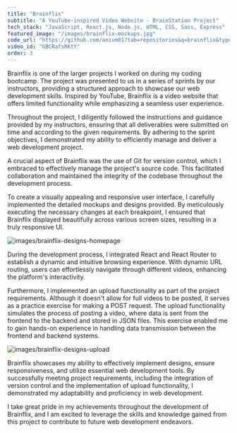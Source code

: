 ```yaml
---
title: "Brainflix"
subtitle: "A YouTube-inspired Video Website - BrainStation Project"
tech_stack: "JavaScript, React.js, Node.js, HTML, CSS, Sass, Express"
featured_image: "/images/brainflix-mockups.jpg"
code_url: "https://github.com/anivm01?tab=repositories&q=brainflix&type=&language=&sort="
video_id: "GBCRafsRKtY"
order: 3
---
```


Brainflix is one of the larger projects I worked on during my coding bootcamp. The project was presented to us in a series of sprints by our instructors, providing a structured approach to showcase our web development skills. Inspired by YouTube, Brainflix is a video website that offers limited functionality while emphasizing a seamless user experience.

Throughout the project, I diligently followed the instructions and guidance provided by my instructors, ensuring that all deliverables were submitted on time and according to the given requirements. By adhering to the sprint objectives, I demonstrated my ability to efficiently manage and deliver a web development project.

A crucial aspect of Brainflix was the use of Git for version control, which I embraced to effectively manage the project's source code. This facilitated collaboration and maintained the integrity of the codebase throughout the development process.

To create a visually appealing and responsive user interface, I carefully implemented the detailed mockups and designs provided. By meticulously executing the necessary changes at each breakpoint, I ensured that Brainflix displayed beautifully across various screen sizes, resulting in a truly responsive UI.

![images/brainflix-designs-homepage](/images/brainflix-designs-homepage.jpg)

During the development process, I integrated React and React Router to establish a dynamic and intuitive browsing experience. With dynamic URL routing, users can effortlessly navigate through different videos, enhancing the platform's interactivity.

Furthermore, I implemented an upload functionality as part of the project requirements. Although it doesn't allow for full videos to be posted, it serves as a practice exercise for making a POST request. The upload functionality simulates the process of posting a video, where data is sent from the frontend to the backend and stored in JSON files. This exercise enabled me to gain hands-on experience in handling data transmission between the frontend and backend systems.

![images/brainflix-designs-upload](/images/brainflix-designs-upload.jpg)

Brainflix showcases my ability to effectively implement designs, ensure responsiveness, and utilize essential web development tools. By successfully meeting project requirements, including the integration of version control and the implementation of upload functionality, I demonstrated my adaptability and proficiency in web development.

I take great pride in my achievements throughout the development of Brainflix, and I am excited to leverage the skills and knowledge gained from this project to contribute to future web development endeavors.
